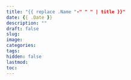 ```yaml
---
title: "{{ replace .Name "-" " " | title }}"
date: {{ .Date }}
description: ""
draft: false
slug:
image: 
categories:
tags:
hidden: false
lastmod: 
toc:
---
```


